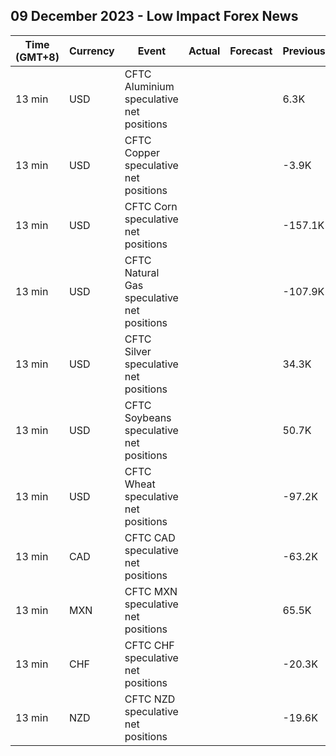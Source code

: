 ## 09 December 2023 - Low Impact Forex News

| Time (GMT+8) | Currency | Event | Actual | Forecast | Previous |
|------|----------|-------|--------|----------|----------|
| 13 min | USD | CFTC Aluminium speculative net positions |  |  | 6.3K |
| 13 min | USD | CFTC Copper speculative net positions |  |  | -3.9K |
| 13 min | USD | CFTC Corn speculative net positions |  |  | -157.1K |
| 13 min | USD | CFTC Natural Gas speculative net positions |  |  | -107.9K |
| 13 min | USD | CFTC Silver speculative net positions |  |  | 34.3K |
| 13 min | USD | CFTC Soybeans speculative net positions |  |  | 50.7K |
| 13 min | USD | CFTC Wheat speculative net positions |  |  | -97.2K |
| 13 min | CAD | CFTC CAD speculative net positions |  |  | -63.2K |
| 13 min | MXN | CFTC MXN speculative net positions |  |  | 65.5K |
| 13 min | CHF | CFTC CHF speculative net positions |  |  | -20.3K |
| 13 min | NZD | CFTC NZD speculative net positions |  |  | -19.6K |
